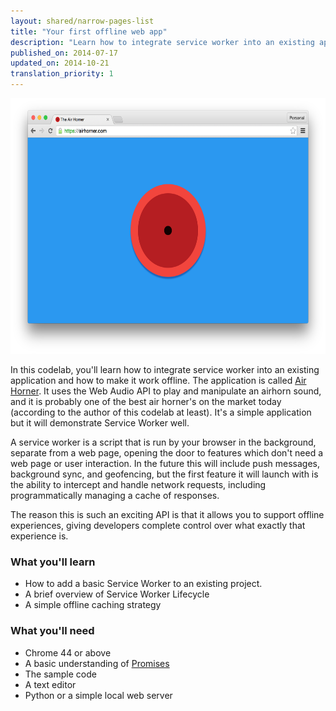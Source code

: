 ```yaml
---
layout: shared/narrow-pages-list
title: "Your first offline web app"
description: "Learn how to integrate service worker into an existing application and how to make it work offline"
published_on: 2014-07-17
updated_on: 2014-10-21
translation_priority: 1
---
```


<img src="images/image00.png" width="624" height="409" />

In this codelab, you'll learn how to integrate service worker into an existing
application and how to make it work offline.  The application is called [Air
Horner](https://airhorner.com). It uses the Web Audio API to play and manipulate
an airhorn sound, and it is probably one of the best air horner's on the market
today (according to the author of this codelab at least). It's a simple
application but it will demonstrate Service Worker well.

A service worker is a script that is run by your browser in the background,
separate from a web page, opening the door to features which don't need a web
page or user interaction. In the future this will include push messages,
background sync, and geofencing, but the first feature it will launch with is
the ability to intercept and handle network requests, including programmatically
managing a cache of responses.

The reason this is such an exciting API is that it allows you to support offline
experiences, giving developers complete control over what exactly that
experience is.

### What you'll learn

* How to add a basic Service Worker to an existing project.
* A brief overview of Service Worker Lifecycle
* A simple offline caching strategy

### What you'll need

* Chrome 44 or above
* A basic understanding of
  [Promises](http://www.html5rocks.com/en/tutorials/es6/promises/)
* The sample code
* A text editor
* Python or a simple local web server

